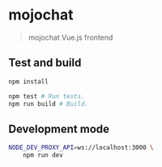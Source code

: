 # mojochat

> mojochat Vue.js frontend

## Test and build

```bash
npm install

npm test # Run tests.
npm run build # Build.
```

## Development mode

```bash
NODE_DEV_PROXY_API=ws://localhost:3000 \
    npm run dev
```
